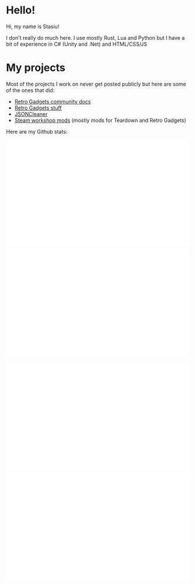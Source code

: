 # Hello!
Hi, my name is Stasiu!

I don't really do much here.
I use mostly Rust, Lua and Python but I have a bit of experience in C# (Unity and .Net) and HTML/CSS/JS

# My projects
Most of the projects I work on never get posted publicly but here are some of the ones that did:
* [Retro Gadgets community docs](https://github.com/NexTre-dev/retro-gadgets-docs/)
* [Retro Gadgets stuff](https://github.com/Tresquel/rgGadgets)
* [JSONCleaner](https://github.com/Tresquel/JSONCleaner)
* [Steam workshop mods](https://steamcommunity.com/id/itsamestachu/myworkshopfiles/) (mostly mods for Teardown and Retro Gadgets)


Here are my Github stats:

![](https://raw.githubusercontent.com/Tresquel/github-stats/master/generated/overview.svg#gh-dark-mode-only)
![](https://raw.githubusercontent.com/Tresquel/github-stats/master/generated/overview.svg#gh-light-mode-only)

![](https://raw.githubusercontent.com/Tresquel/github-stats/master/generated/languages.svg#gh-dark-mode-only)
![](https://raw.githubusercontent.com/Tresquel/github-stats/master/generated/languages.svg#gh-light-mode-only)
